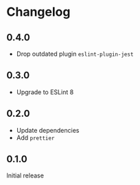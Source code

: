 # Changelog

## 0.4.0

- Drop outdated plugin `eslint-plugin-jest`

## 0.3.0

- Upgrade to ESLint 8

## 0.2.0

- Update dependencies
- Add `prettier`

## 0.1.0

Initial release
